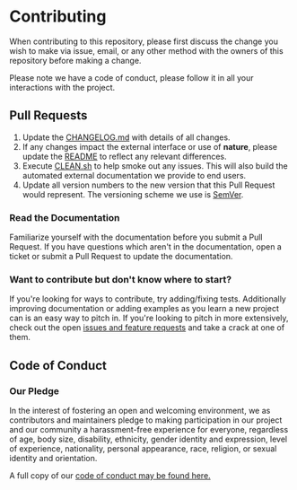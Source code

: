 # Contributing

When contributing to this repository, please first discuss the change you wish to make via issue,
email, or any other method with the owners of this repository before making a change.

Please note we have a code of conduct, please follow it in all your interactions with the project.

## Pull Requests

1. Update the [CHANGELOG.md](https://github.com/nnichols/nature/blob/master/CHANGELOG.md) with details of all changes.
2. If any changes impact the external interface or use of **nature**, please update the [README](https://github.com/nnichols/nature/blob/master/README.md)
   to reflect any relevant differences.
3. Execute [CLEAN.sh](https://github.com/nnichols/nature/blob/master/CLEAN.sh) to help smoke out any issues.
   This will also build the automated external documentation we provide to end users.
4. Update all version numbers to the new version that this Pull Request would represent.
   The versioning scheme we use is [SemVer](http://semver.org/).

### Read the Documentation
Familiarize yourself with the documentation before you submit a Pull Request.
If you have questions which aren't in the documentation, open a ticket or submit a Pull Request to update the documentation.

### Want to contribute but don't know where to start?

If you're looking for ways to contribute, try adding/fixing tests.
Additionally improving documentation or adding examples as you learn a new project can is an easy way to pitch in. If you're looking to pitch in more extensively, check out the open [issues and feature requests](https://github.com/nnichols/nature/issues) and take a crack at one of them.

## Code of Conduct

### Our Pledge

In the interest of fostering an open and welcoming environment, we as
contributors and maintainers pledge to making participation in our project and
our community a harassment-free experience for everyone, regardless of age, body
size, disability, ethnicity, gender identity and expression, level of experience,
nationality, personal appearance, race, religion, or sexual identity and
orientation.

A full copy of our [code of conduct may be found here.](https://github.com/nnichols/nature/blob/master/CODE_OF_CONDUCT.md)
